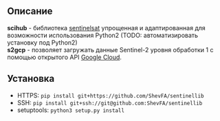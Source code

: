 ## Описание
**scihub** - библиотека [sentinelsat](https://github.com/sentinelsat/sentinelsat) упрощенная и адаптированная для возможности использования Python2 (TODO: автоматизировать установку под Python2)\
**s2gcp** - позволяет загружать данные Sentinel-2 уровня обработки 1 с помощью открытого API [Google Cloud](https://cloud.google.com/storage/docs/public-datasets/sentinel-2).

## Установка
- HTTPS: `pip install git+https://github.com/ShevFA/sentinellib`
- SSH: `pip install git+ssh://git@github.com:ShevFA/sentinellib`
- setuptools: `python3 setup.py install`

<!-- https://github.com/perminovsi/ -->
